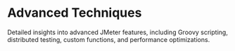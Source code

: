 # Advanced Techniques

Detailed insights into advanced JMeter features, including Groovy scripting, distributed testing, custom functions, and performance optimizations.
